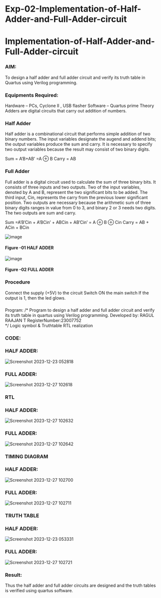 # Exp-02-Implementation-of-Half-Adder-and-Full-Adder-circuit

# Implementation-of-Half-Adder-and-Full-Adder-circuit
### AIM:
To design a half adder and full adder circuit and verify its truth table in Quartus using Verilog programming.

### Equipments Required:
Hardware – PCs, Cyclone II , USB flasher
Software – Quartus prime
Theory
Adders are digital circuits that carry out addition of numbers.

### Half Adder
Half adder is a combinational circuit that performs simple addition of two binary numbers. The input variables designate the augend and addend bits; the output variables produce the sum and carry. It is necessary to specify two output variables because the result may consist of two binary digits.

Sum = A’B+AB’ =A ⊕ B Carry = AB

### Full Adder
Full adder is a digital circuit used to calculate the sum of three binary bits. It consists of three inputs and two outputs. Two of the input variables, denoted by A and B, represent the two significant bits to be added. The third input, Cin, represents the carry from the previous lower significant position. Two outputs are necessary because the arithmetic sum of three binary digits ranges in value from 0 to 3, and binary 2 or 3 needs two digits. The two outputs are sum and carry.

Sum =A’B’Cin + A’BCin’ + ABCin + AB’Cin’ = A ⊕ B ⊕ Cin Carry = AB + ACin + BCin

 ![image](https://user-images.githubusercontent.com/36288975/163552156-a13e5a56-c638-4110-97d9-8896907c8d25.png)

#### Figure -01 HALF ADDER 


![image](https://user-images.githubusercontent.com/36288975/163552057-b3547877-6d07-45b4-b7e0-bcfebfad9e1d.png)

#### Figure -02 FULL ADDER 

### Procedure

Connect the supply (+5V) to the circuit
Switch ON the main switch
If the output is 1, then the led glows.
### 
Program:
/*
Program to design a half adder and full adder circuit and verify its truth table in quartus using Verilog programming.
Developed by: RAGUL RAAJAN T
RegisterNumber:23007752  
*/
Logic symbol & Truthtable
RTL realization

### CODE:
 ### HALF ADDER:
![Screenshot 2023-12-23 052818](https://github.com/RAGULRAAJAN/DE.EXP.03/assets/147473144/2527e78b-0df8-4699-90a3-d06aebd6791b)
 ### FULL ADDER:
 ![Screenshot 2023-12-27 102618](https://github.com/RAGULRAAJAN/DE.EXP.03/assets/147473144/36689b1b-5686-4462-a1d9-ab93d328b0a6)

### RTL
 ### HALF ADDER:
![Screenshot 2023-12-27 102632](https://github.com/RAGULRAAJAN/DE.EXP.03/assets/147473144/8f9fc27a-8632-41bf-a809-aa5ca9977cb9)

 ### FULL ADDER:

![Screenshot 2023-12-27 102642](https://github.com/RAGULRAAJAN/DE.EXP.03/assets/147473144/7675d7dd-d09c-4ebc-bc84-93873b589b23)

### TIMING DIAGRAM
### HALF ADDER:
![Screenshot 2023-12-27 102700](https://github.com/RAGULRAAJAN/DE.EXP.03/assets/147473144/aea4f86a-6eea-442c-8010-6acb8ed5faf6)

### FULL ADDER:
![Screenshot 2023-12-27 102711](https://github.com/RAGULRAAJAN/DE.EXP.03/assets/147473144/be5e94ff-7acb-49f6-bfd5-6287efdfb308)
 
### TRUTH TABLE 
### HALF ADDER:
![Screenshot 2023-12-23 053331](https://github.com/RAGULRAAJAN/DE.EXP.03/assets/147473144/c683c93a-01a4-430f-85a7-8c0eb4036fd1)

### FULL ADDER:
![Screenshot 2023-12-27 102721](https://github.com/RAGULRAAJAN/DE.EXP.03/assets/147473144/a87f410d-2042-417e-81ff-927a9f77edb3)

### Result:
Thus the half adder and full adder circuits are designed and the truth tables is verified using quartus software.
